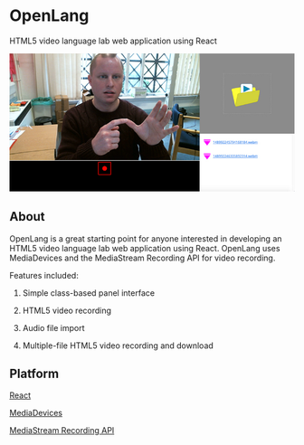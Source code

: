 OpenLang
======================================

HTML5 video language lab web application using React

![Image representing OpenLang](dist/assets/images/openlang.jpg?raw=true "Image representing OpenLang")

## About

OpenLang is a great starting point for anyone interested in developing an HTML5 video language lab web application using React.  OpenLang uses MediaDevices and the MediaStream Recording API for video recording.

Features included:

1) Simple class-based panel interface

2) HTML5 video recording

3) Audio file import

4) Multiple-file HTML5 video recording and download

## Platform

[React](https://facebook.github.io/react/)

[MediaDevices](https://developer.mozilla.org/en-US/docs/Web/API/MediaDevices/getUserMedia)

[MediaStream Recording API](https://developer.mozilla.org/en-US/docs/Web/API/MediaStream_Recording_API)